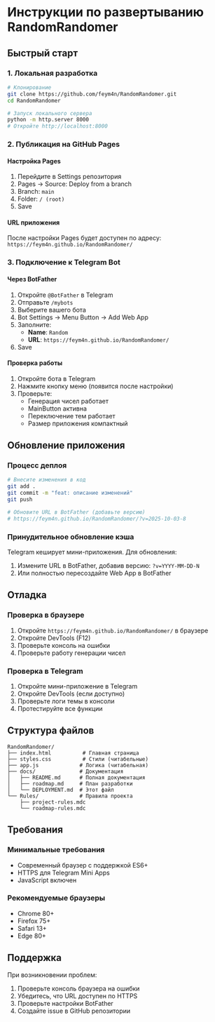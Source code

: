# Инструкции по развертыванию RandomRandomer

## Быстрый старт

### 1. Локальная разработка
```bash
# Клонирование
git clone https://github.com/feym4n/RandomRandomer.git
cd RandomRandomer

# Запуск локального сервера
python -m http.server 8000
# Откройте http://localhost:8000
```

### 2. Публикация на GitHub Pages

#### Настройка Pages
1. Перейдите в Settings репозитория
2. Pages → Source: Deploy from a branch
3. Branch: `main`
4. Folder: `/ (root)`
5. Save

#### URL приложения
После настройки Pages будет доступен по адресу:
`https://feym4n.github.io/RandomRandomer/`

### 3. Подключение к Telegram Bot

#### Через BotFather
1. Откройте `@BotFather` в Telegram
2. Отправьте `/mybots`
3. Выберите вашего бота
4. Bot Settings → Menu Button → Add Web App
5. Заполните:
   - **Name**: `Random`
   - **URL**: `https://feym4n.github.io/RandomRandomer/`
6. Save

#### Проверка работы
1. Откройте бота в Telegram
2. Нажмите кнопку меню (появится после настройки)
3. Проверьте:
   - Генерация чисел работает
   - MainButton активна
   - Переключение тем работает
   - Размер приложения компактный

## Обновление приложения

### Процесс деплоя
```bash
# Внесите изменения в код
git add .
git commit -m "feat: описание изменений"
git push

# Обновите URL в BotFather (добавьте версию)
# https://feym4n.github.io/RandomRandomer/?v=2025-10-03-8
```

### Принудительное обновление кэша
Telegram кеширует мини-приложения. Для обновления:
1. Измените URL в BotFather, добавив версию: `?v=YYYY-MM-DD-N`
2. Или полностью пересоздайте Web App в BotFather

## Отладка

### Проверка в браузере
1. Откройте `https://feym4n.github.io/RandomRandomer/` в браузере
2. Откройте DevTools (F12)
3. Проверьте консоль на ошибки
4. Проверьте работу генерации чисел

### Проверка в Telegram
1. Откройте мини-приложение в Telegram
2. Откройте DevTools (если доступно)
3. Проверьте логи темы в консоли
4. Протестируйте все функции

## Структура файлов

```
RandomRandomer/
├── index.html          # Главная страница
├── styles.css          # Стили (читабельные)
├── app.js             # Логика (читабельная)
├── docs/              # Документация
│   ├── README.md      # Полная документация
│   ├── roadmap.md     # План разработки
│   └── DEPLOYMENT.md  # Этот файл
└── Rules/             # Правила проекта
    ├── project-rules.mdc
    └── roadmap-rules.mdc
```

## Требования

### Минимальные требования
- Современный браузер с поддержкой ES6+
- HTTPS для Telegram Mini Apps
- JavaScript включен

### Рекомендуемые браузеры
- Chrome 80+
- Firefox 75+
- Safari 13+
- Edge 80+

## Поддержка

При возникновении проблем:
1. Проверьте консоль браузера на ошибки
2. Убедитесь, что URL доступен по HTTPS
3. Проверьте настройки BotFather
4. Создайте issue в GitHub репозитории
